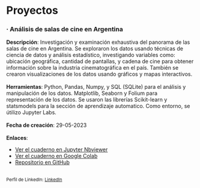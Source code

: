 <h1>Proyectos</h1>
<h3>· Análisis de salas de cine en Argentina</h3>
<b>Descripción</b>: Investigación y examinación exhaustiva del panorama de las salas de cine en Argentina. Se exploraron los datos usando técnicas de ciencia de datos y análisis estadístico, investigando variables como: ubicación geográfica, cantidad de pantallas, y cadena de cine para obtener información sobre la industria cinematográfica en el país. También se crearon visualizaciones de los datos usando gráficos y mapas interactivos.
<br>
<br>
<b>Herramientas</b>: Python, Pandas, Numpy, y SQL (SQLite) para el análisis y manipulación de los datos. Matplotlib, Seaborn y Folium para representación de los datos. Se usaron las librerías Scikit-learn y statsmodels para la sección de aprendizaje automatico. Como entorno, se útilizo Jupyter Labs.
<br>
<br>
<b>Fecha de creación</b>: 29-05-2023
<br>
<br>
<b>Enlaces</b>:<ul>
<li><a href= 'https://nbviewer.org/github/emanuelbe1/proyectos_analisis_de_datos/blob/main/cines_en_Argentina/Cines_en_Argentina.ipynb'>Ver el cuaderno en Jupyter Nbviewer</a></li>
<li><a href= 'https://colab.research.google.com/github/emanuelbe1/proyectos_analisis_de_datos/blob/main/cines_en_Argentina/Cines_en_Argentina.ipynb'>Ver el cuaderno en Google Colab</a></li>
<li><a href= 'https://github.com/emanuelbe1/proyectos_analisis_de_datos/tree/f758baf2c8b17573d8e7fdb691c42b71c93ed5ff/cines_en_Argentina'>Repositorio en GitHub</a></li>
</ul>
<br>
<sub>Perfil de LinkedIn: <a href='https://www.linkedin.com/in/emanuelbe3/'>LinkedIn</a></sub>
